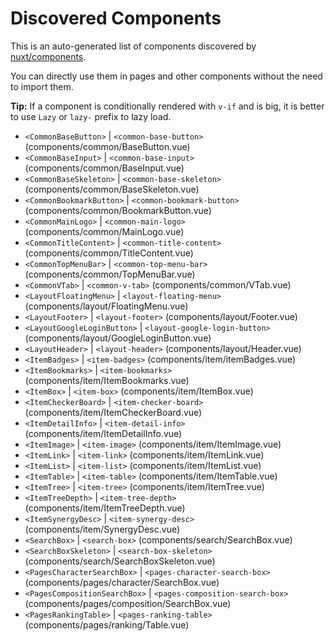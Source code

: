 # Discovered Components

This is an auto-generated list of components discovered by [nuxt/components](https://github.com/nuxt/components).

You can directly use them in pages and other components without the need to import them.

**Tip:** If a component is conditionally rendered with `v-if` and is big, it is better to use `Lazy` or `lazy-` prefix to lazy load.

- `<CommonBaseButton>` | `<common-base-button>` (components/common/BaseButton.vue)
- `<CommonBaseInput>` | `<common-base-input>` (components/common/BaseInput.vue)
- `<CommonBaseSkeleton>` | `<common-base-skeleton>` (components/common/BaseSkeleton.vue)
- `<CommonBookmarkButton>` | `<common-bookmark-button>` (components/common/BookmarkButton.vue)
- `<CommonMainLogo>` | `<common-main-logo>` (components/common/MainLogo.vue)
- `<CommonTitleContent>` | `<common-title-content>` (components/common/TitleContent.vue)
- `<CommonTopMenuBar>` | `<common-top-menu-bar>` (components/common/TopMenuBar.vue)
- `<CommonVTab>` | `<common-v-tab>` (components/common/VTab.vue)
- `<LayoutFloatingMenu>` | `<layout-floating-menu>` (components/layout/FloatingMenu.vue)
- `<LayoutFooter>` | `<layout-footer>` (components/layout/Footer.vue)
- `<LayoutGoogleLoginButton>` | `<layout-google-login-button>` (components/layout/GoogleLoginButton.vue)
- `<LayoutHeader>` | `<layout-header>` (components/layout/Header.vue)
- `<ItemBadges>` | `<item-badges>` (components/item/itemBadges.vue)
- `<ItemBookmarks>` | `<item-bookmarks>` (components/item/ItemBookmarks.vue)
- `<ItemBox>` | `<item-box>` (components/item/ItemBox.vue)
- `<ItemCheckerBoard>` | `<item-checker-board>` (components/item/ItemCheckerBoard.vue)
- `<ItemDetailInfo>` | `<item-detail-info>` (components/item/ItemDetailInfo.vue)
- `<ItemImage>` | `<item-image>` (components/item/ItemImage.vue)
- `<ItemLink>` | `<item-link>` (components/item/ItemLink.vue)
- `<ItemList>` | `<item-list>` (components/item/ItemList.vue)
- `<ItemTable>` | `<item-table>` (components/item/ItemTable.vue)
- `<ItemTree>` | `<item-tree>` (components/item/ItemTree.vue)
- `<ItemTreeDepth>` | `<item-tree-depth>` (components/item/ItemTreeDepth.vue)
- `<ItemSynergyDesc>` | `<item-synergy-desc>` (components/item/SynergyDesc.vue)
- `<SearchBox>` | `<search-box>` (components/search/SearchBox.vue)
- `<SearchBoxSkeleton>` | `<search-box-skeleton>` (components/search/SearchBoxSkeleton.vue)
- `<PagesCharacterSearchBox>` | `<pages-character-search-box>` (components/pages/character/SearchBox.vue)
- `<PagesCompositionSearchBox>` | `<pages-composition-search-box>` (components/pages/composition/SearchBox.vue)
- `<PagesRankingTable>` | `<pages-ranking-table>` (components/pages/ranking/Table.vue)
